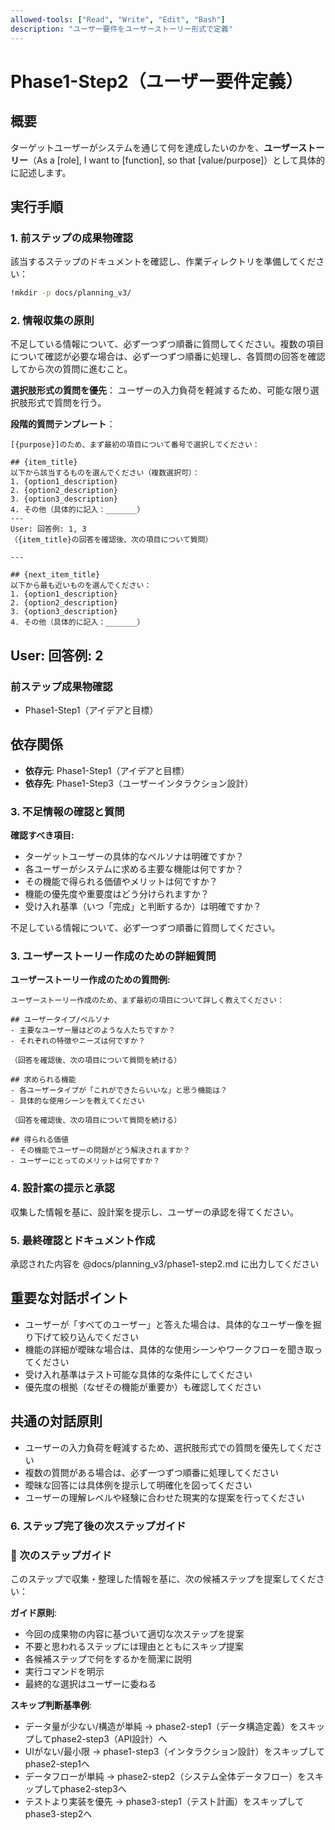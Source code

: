 ```yaml
---
allowed-tools: ["Read", "Write", "Edit", "Bash"]
description: "ユーザー要件をユーザーストーリー形式で定義"
---
```


# Phase1-Step2（ユーザー要件定義）

## 概要
ターゲットユーザーがシステムを通じて何を達成したいのかを、**ユーザーストーリー**（As a [role], I want to [function], so that [value/purpose]）として具体的に記述します。


## 実行手順

### 1. 前ステップの成果物確認
該当するステップのドキュメントを確認し、作業ディレクトリを準備してください：

```bash
!mkdir -p docs/planning_v3/
```

### 2. 情報収集の原則
不足している情報について、必ず一つずつ順番に質問してください。複数の項目について確認が必要な場合は、必ず一つずつ順番に処理し、各質問の回答を確認してから次の質問に進むこと。

**選択肢形式の質問を優先**：
ユーザーの入力負荷を軽減するため、可能な限り選択肢形式で質問を行う。

**段階的質問テンプレート**：
```
[{purpose}]のため、まず最初の項目について番号で選択してください：

## {item_title}
以下から該当するものを選んでください（複数選択可）：
1. {option1_description}
2. {option2_description}
3. {option3_description}
4. その他（具体的に記入：_______）
---
User: 回答例: 1, 3
（{item_title}の回答を確認後、次の項目について質問）

---

## {next_item_title}
以下から最も近いものを選んでください：
1. {option1_description}
2. {option2_description}
3. {option3_description}
4. その他（具体的に記入：_______）

```
User: 回答例: 2
---


### 前ステップ成果物確認
* Phase1-Step1（アイデアと目標）


## 依存関係
- **依存元**: Phase1-Step1（アイデアと目標）
- **依存先**: Phase1-Step3（ユーザーインタラクション設計）
### 3. 不足情報の確認と質問
**確認すべき項目:**
- ターゲットユーザーの具体的なペルソナは明確ですか？
- 各ユーザーがシステムに求める主要な機能は何ですか？
- その機能で得られる価値やメリットは何ですか？
- 機能の優先度や重要度はどう分けられますか？
- 受け入れ基準（いつ「完成」と判断するか）は明確ですか？

不足している情報について、必ず一つずつ順番に質問してください。


### 3. ユーザーストーリー作成のための詳細質問
**ユーザーストーリー作成のための質問例:**
```
ユーザーストーリー作成のため、まず最初の項目について詳しく教えてください：

## ユーザータイプ/ペルソナ
- 主要なユーザー層はどのような人たちですか？
- それぞれの特徴やニーズは何ですか？

（回答を確認後、次の項目について質問を続ける）

## 求められる機能
- 各ユーザータイプが「これができたらいいな」と思う機能は？
- 具体的な使用シーンを教えてください

（回答を確認後、次の項目について質問を続ける）

## 得られる価値
- その機能でユーザーの問題がどう解決されますか？
- ユーザーにとってのメリットは何ですか？
```

### 4. 設計案の提示と承認
収集した情報を基に、設計案を提示し、ユーザーの承認を得てください。

### 5. 最終確認とドキュメント作成

承認された内容を @docs/planning_v3/phase1-step2.md に出力してください

## 重要な対話ポイント
- ユーザーが「すべてのユーザー」と答えた場合は、具体的なユーザー像を掘り下げて絞り込んでください
- 機能の詳細が曖昧な場合は、具体的な使用シーンやワークフローを聞き取ってください
- 受け入れ基準はテスト可能な具体的な条件にしてください
- 優先度の根拠（なぜその機能が重要か）も確認してください


## 共通の対話原則
- ユーザーの入力負荷を軽減するため、選択肢形式での質問を優先してください
- 複数の質問がある場合は、必ず一つずつ順番に処理してください
- 曖昧な回答には具体例を提示して明確化を図ってください
- ユーザーの理解レベルや経験に合わせた現実的な提案を行ってください


### 6. ステップ完了後の次ステップガイド
### 🚀 次のステップガイド

このステップで収集・整理した情報を基に、次の候補ステップを提案してください：

**ガイド原則**:
- 今回の成果物の内容に基づいて適切な次ステップを提案
- 不要と思われるステップには理由とともにスキップ提案
- 各候補ステップで何をするかを簡潔に説明
- 実行コマンドを明示
- 最終的な選択はユーザーに委ねる

**スキップ判断基準例**:
- データ量が少ない/構造が単純 → phase2-step1（データ構造定義）をスキップしてphase2-step3（API設計）へ
- UIがない/最小限 → phase1-step3（インタラクション設計）をスキップしてphase2-step1へ
- データフローが単純 → phase2-step2（システム全体データフロー）をスキップしてphase2-step3へ
- テストより実装を優先 → phase3-step1（テスト計画）をスキップしてphase3-step2へ


